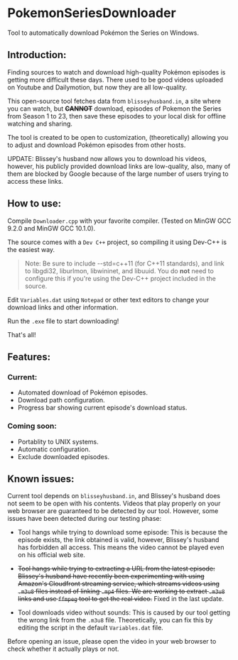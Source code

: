 # PokemonSeriesDownloader

Tool to automatically download Pokémon the Series on Windows.

## Introduction:

Finding sources to watch and download high-quality Pokémon episodes is getting more difficult these days. There used to be good videos uploaded on Youtube and Dailymotion, but now they are all low-quality.

This open-source tool fetches data from `blisseyhusband.in`, a site where you can watch, but <strike>**CANNOT**</strike> download, episodes of Pokemon the Series from Season 1 to 23, then save these episodes to your local disk for offline watching and sharing.

The tool is created to be open to customization, (theoretically) allowing you to adjust and download Pokémon episodes from other hosts.

UPDATE: Blissey's husband now allows you to download his videos, however, his publicly provided download links are low-quality, also, many of them are blocked by Google because of the large number of users trying to access these links.

## How to use:

Compile `Downloader.cpp` with your favorite compiler. (Tested on MinGW GCC 9.2.0 and MinGW GCC 10.1.0).

The source comes with a `Dev C++` project, so compiling it using Dev-C++ is the easiest way.

> Note: Be sure to include --std=c++11 (for C++11 standards), and link to libgdi32, liburlmon, libwininet, and libuuid. You do **not** need to configure this if you're using the Dev-C++ project included in the source.

Edit `Variables.dat` using `Notepad` or other text editors to change your download links and other information.

Run the `.exe` file to start downloading!

That's all!

## Features:

### Current:

- Automated download of Pokémon episodes.
- Download path configuration.
- Progress bar showing current episode's download status.

### Coming soon:

- Portablity to UNIX systems.
- Automatic configuration.
- Exclude downloaded episodes.

## Known issues:

Current tool depends on `blisseyhusband.in`, and Blissey's husband does not seem to be open with his contents. Videos that play properly on your web browser are guaranteed to be detected by our tool. However, some issues have been detected during our testing phase:

- Tool hangs while trying to download some episode: This is because the episode exists, the link obtained is valid, however, Blissey's husband has forbidden all access. This means the video cannot be played even on his official web site.

- <strike>Tool hangs while trying to extracting a URL from the latest episode: Blissey's husband have recently been experimenting with using Amazon's Cloudfront streaming service, which streams videos using `.m3u8` files instead of linking `.mp4` files. We are working to extract `.m3u8` links and use `ffmpeg` tool to get the real video.</strike> Fixed in the last update.

- Tool downloads video without sounds: This is caused by our tool getting the wrong link from the `.m3u8` file. Theoretically, you can fix this by editing the script in the default `Variables.dat` file.

Before opening an issue, please open the video in your web browser to check whether it actually plays or not.